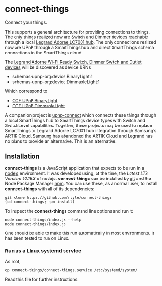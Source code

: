 # connect-things
Connect your things.

This supports a general architecture for providing connections to things.
The only things realized now are
Switch and Dimmer devices reachable through a local [Legrand Adorne LC7001 hub](https://www.legrand.us/adorne/products/wireless-whole-house-lighting-controls/lc7001.aspx).
The only connections realized now are
UPnP through a SmartThings hub and
direct SmartThings schema connections to the SmartThings cloud.


The [Legrand Adorne Wi-Fi Ready Switch, Dimmer Switch and Outlet devices](https://www.legrand.us/adorne/products/wireless-whole-house-lighting-controls.aspx) will be discovered as device URNs
* schemas-upnp-org:device:BinaryLight:1
* schemas-upnp-org:device:DimmableLight:1

Which correspond to
* [OCF UPnP BinaryLight](http://upnp.org/specs/ha/UPnP-ha-BinaryLight-v1-Device.pdf)
* [OCF UPnP DimmableLight](http://upnp.org/specs/ha/UPnP-ha-DimmableLight-v1-Device.pdf)

A companion project is [upnp-connect](https://github.com/rtyle/upnp-connect) which connects these things through a local SmartThings hub to SmartThings device types with Switch and SwitchLevel capabilities. Together, these projects may be used to replace SmartThings to Legrand Adorne LC7001 hub integration through Samsung’s ARTIK Cloud. Samsung has abandoned the ARTIK Cloud and Legrand has no plans to provide an alternative. This is an alternative.

## Installation

**connect-things** is a JavaScript application that expects to be run in a [nodejs](https://nodejs.org/en/download/) environment.
It was developed using, at the time, the *Latest LTS Version: 10.16.3* of nodejs.
**connect-things** can be installed by [git](https://git-scm.com/downloads)
and the Node Package Manager [npm](https://www.npmjs.com/get-npm).
You can use these, as a normal user, to install **connect-things** with all of its dependencies:
```
git clone https://github.com/rtyle/connect-things
(cd connect-things; npm install)
```
To inspect the **connect-things** command line options and run it:
```
node connect-things/index.js --help
node connect-things/index.js
```
One should be able to make this run automatically in most environments.
It has been tested to run on Linux.
### Run as a Linux systemd service
As root,
```
cp connect-things/connect-things.service /etc/systemd/system/
```
Read this file for further instructions.
